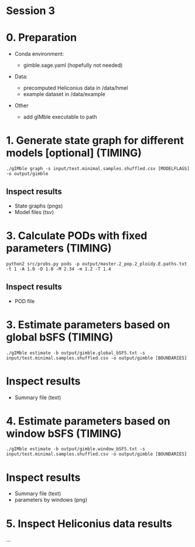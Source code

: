 # Session 3

# 0. Preparation 

- Conda environment: 
  - gimble.sage.yaml (hopefully not needed)

- Data:
  - precomputed Heliconius data in /data/hmel
  - example dataset in /data/example

- Other
  - add gIMble executable to path 

# 1. Generate state graph for different models \[optional\] (TIMING)
```
./gIMble graph -s input/test.minimal.samples.shuffled.csv [MODELFLAGS] -o output/gimble
```

## Inspect results
- State graphs (pngs)
- Model files (tsv)

# 3. Calculate PODs with fixed parameters (TIMING)
```
python2 src/probs.py pods -p output/master.2_pop.2_ploidy.E.paths.txt -t 1 -A 1.0 -D 1.0 -M 2.34 -m 1.2 -T 1.4 
```

## Inspect results
- POD file

# 3. Estimate parameters based on global bSFS (TIMING)
```
./gIMble estimate -b output/gimble.global_bSFS.txt -s input/test.minimal.samples.shuffled.csv -o output/gimble [BOUNDARIES]
```

# Inspect results
- Summary file (text)

# 4. Estimate parameters based on window bSFS (TIMING)
```
./gIMble estimate -b output/gimble.window_bSFS.txt -s input/test.minimal.samples.shuffled.csv -o output/gimble [BOUNDARIES]
```

# Inspect results
- Summary file (text)
- parameters by windows (png)

# 5. Inspect Heliconius data results
...